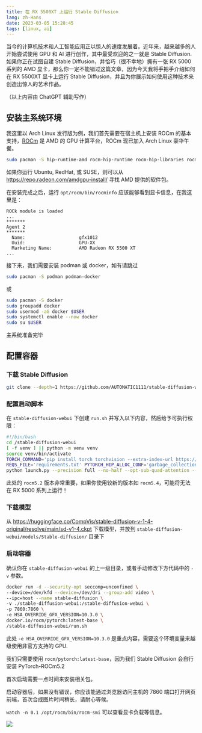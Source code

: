 ```yaml
---
title: 在 RX 5500XT 上运行 Stable Diffusion
lang: zh-Hans
date: 2023-03-05 15:28:45
tags: [linux, ai]
---
```


当今的计算机技术和人工智能应用正以惊人的速度发展着。近年来，越来越多的人开始尝试使用 GPU 和 AI 进行创作，其中最受欢迎的之一就是 Stable Diffusion. 如果你正在试图自建 Stable Diffusion，并恰巧（很不幸地）拥有一张 RX 5000 系列的 AMD 显卡，那么你一定不能错过这篇文章，因为今天我将手把手介绍如何在 RX 5500XT 显卡上运行 Stable Diffusion，并且为你展示如何使用这种技术来创造出惊人的艺术作品。

（以上内容由 ChatGPT 辅助写作）

<!--more-->

## 安装主系统环境

我这里以 Arch Linux 发行版为例，我们首先需要在宿主机上安装 ROCm 的基本支持，[ROCm](https://github.com/RadeonOpenCompute/ROCm) 是 AMD 的 GPU 计算平台，ROCm 现已加入 Arch Linux 豪华午餐。

```bash
sudo pacman -S hip-runtime-amd rocm-hip-runtime rocm-hip-libraries rocm-smi-lib rocminfo
```

如果你运行 Ubuntu, RedHat, 或 SUSE，则可以从 <https://repo.radeon.com/amdgpu-install/> 寻找 AMD 提供的软件包。

在安装完成之后，运行 `opt/rocm/bin/rocminfo` 应该能够看到显卡信息，在我这里是：

```plain
ROCk module is loaded
...
*******
Agent 2
*******
  Name:                    gfx1012
  Uuid:                    GPU-XX
  Marketing Name:          AMD Radeon RX 5500 XT
...
```

接下来，我们需要安装 podman 或 docker，如有请跳过

```bash
sudo pacman -S podman podman-docker
```

或

```bash
sudo pacman -S docker
sudo groupadd docker
sudo usermod -aG docker $USER
sudo systemctl enable --now docker
sudo su $USER
```

主系统准备完毕

## 配置容器

### 下载 Stable Diffusion

```bash
git clone --depth=1 https://github.com/AUTOMATIC1111/stable-diffusion-webui.git
```

### 配置启动脚本

在 `stable-diffusion-webui` 下创建 `run.sh` 并写入以下内容，然后给予可执行权限：

```bash
#!/bin/bash
cd /stable-diffusion-webui
[ -f venv ] || python -m venv venv
source venv/bin/activate
TORCH_COMMAND='pip install torch torchvision --extra-index-url https://download.pytorch.org/whl/rocm5.2' \
REQS_FILE='requirements.txt' PYTORCH_HIP_ALLOC_CONF='garbage_collection_threshold:0.9,max_split_size_mb:512' \
python launch.py --precision full --no-half --opt-sub-quad-attention --listen
```

此处的 `rocm5.2` 版本非常重要，如果你使用较新的版本如 `rocm5.4`，可能将无法在 RX 5000 系列上运行！

### 下载模型

从 <https://huggingface.co/CompVis/stable-diffusion-v-1-4-original/resolve/main/sd-v1-4.ckpt> 下载模型，并放到 `stable-diffusion-webui/models/Stable-diffusion/` 目录下

### 启动容器

确认你在 `stable-diffusion-webui` 的上一级目录，或者手动修改下方代码中的 `-v` 参数。

```bash
docker run -d --security-opt seccomp=unconfined \
--device=/dev/kfd --device=/dev/dri --group-add video \
--ipc=host --name stable-diffusion \
-v ./stable-diffusion-webui:/stable-diffusion-webui \
-p 7860:7860 \
-e HSA_OVERRIDE_GFX_VERSION=10.3.0 \
docker.io/rocm/pytorch:latest-base \
/stable-diffusion-webui/run.sh
```

此处 `-e HSA_OVERRIDE_GFX_VERSION=10.3.0` 是重点内容，需要这个环境变量来越级使用非官方支持的 GPU.

我们只需要使用 `rocm/pytorch:latest-base`，因为我们 Stable Diffusion 会自行安装 PyTorch-ROCm5.2

首次启动需要一点时间来安装相关包。

启动容器后，如果没有错误，你应该能通过浏览器访问主机的 7860 端口打开网页前端，首次合成图片时间稍长，请耐心等候。

`watch -n 0.1 /opt/rocm/bin/rocm-smi` 可以查看显卡负载等信息。

![](stable-diffusion.png)
